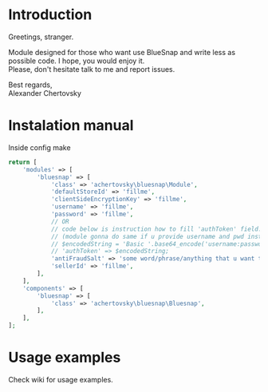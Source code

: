 # Introduction

Greetings, stranger. 
  
Module designed for those who want use BlueSnap and write less as possible code. I hope, you would enjoy it.   
Please, don't hesitate talk to me and report issues.
  
Best regards,   
Alexander Chertovsky

# Instalation manual

Inside config make

```php
return [
    'modules' => [
        'bluesnap' => [
            'class' => 'achertovsky\bluesnap\Module',
            'defaultStoreId' => 'fillme',
            'clientSideEncryptionKey' => 'fillme',
            'username' => 'fillme',
            'password' => 'fillme',
            // OR
            // code below is instruction how to fill 'authToken' field. Refer https://developers.bluesnap.com/docs/authentication
            // (module gonna do same if u provide username and pwd instead)
            // $encodedString = 'Basic '.base64_encode('username:password');
            // 'authToken' => $encodedString;
            'antiFraudSalt' => 'some word/phrase/anything that u want to use. it gonna be used to generate anti-fraud token. make sure only u and trusted people know it :)',
            'sellerId' => 'fillme',
        ],
    ],
    'components' => [
        'bluesnap' => [
            'class' => 'achertovsky\bluesnap\Bluesnap',
        ],
    ],
];
```

# Usage examples

Check wiki for usage examples.
